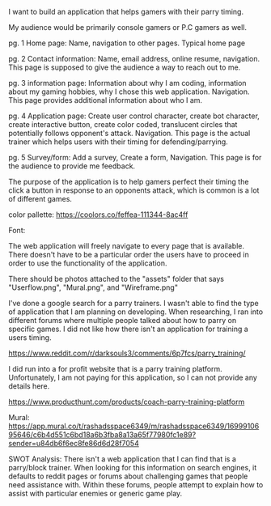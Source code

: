 I want to build an application that helps gamers with their parry timing.

My audience would be primarily console gamers or P.C gamers as well.

pg. 1 Home page: Name, navigation to other pages. Typical home page

pg. 2 Contact information: Name, email address, online resume, navigation. This page is supposed to give the audience a way to reach out to me.

pg. 3 information page: Information about why I am coding, information about my gaming hobbies, why I chose this web application. Navigation. This page provides additional information about who I am.

pg. 4 Application page: Create user control character, create bot character, create interactive button, create color coded, translucent circles that potentially follows opponent's attack. Navigation. This page is the actual trainer which helps users with their timing for defending/parrying.

pg. 5 Survey/form: Add a survey, Create a form, Navigation. This page is for the audience to provide me feedback.

The purpose of the application is to help gamers perfect their timing the click a button in response to an opponents attack, which is common is a lot of different games.

color pallette: https://coolors.co/feffea-111344-8ac4ff

Font: <link rel="preconnect" href="https://fonts.googleapis.com">
<link rel="preconnect" href="https://fonts.gstatic.com" crossorigin>
<link href="https://fonts.googleapis.com/css2?family=Signika+Negative:wght@300&display=swap" rel="stylesheet">

The web application will freely navigate to every page that is available. There doesn't have to be a particular order the users have to proceed in order to use the functionality of the application.

There should be photos attached to the "assets" folder that says "Userflow.png", "Mural.png", and "Wireframe.png"

I've done a google search for a parry trainers. I wasn't able to find the type of application that I am planning on developing. When researching, I ran into different forums where multiple people talked about how to parry on specific games. I did not like how there isn't an application for training a users timing.

https://www.reddit.com/r/darksouls3/comments/6p7fcs/parry_training/

I did run into a for profit website that is a parry training platform. Unfortunately, I am not paying for this application, so I can not provide any details here.

https://www.producthunt.com/products/coach-parry-training-platform



Mural: https://app.mural.co/t/rashadsspace6349/m/rashadsspace6349/1699910695646/c6b4d551c6bd18a6b3fba8a13a65f77980fc1e89?sender=u84db6f6ec8fe86d6d28f7054

SWOT Analysis: There isn't a web application that I can find that is a parry/block trainer.
When looking for this information on search engines, it defaults to reddit pages or forums about challenging
games that people need assistance with. Within these forums, people attempt to explain how to assist with particular enemies or
generic game play.
